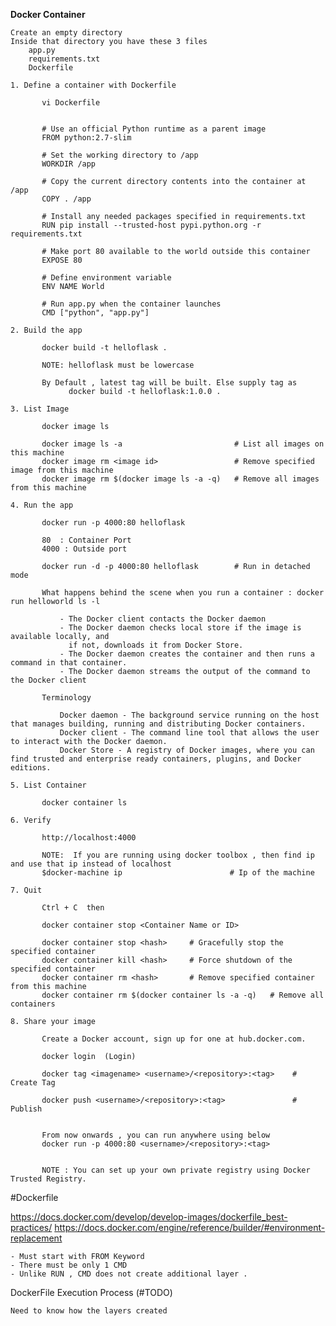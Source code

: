 **Docker Container**


    Create an empty directory 
    Inside that directory you have these 3 files 
        app.py
        requirements.txt
        Dockerfile

`1. Define a container with Dockerfile`
           
           vi Dockerfile
           
           
           # Use an official Python runtime as a parent image
           FROM python:2.7-slim
           
           # Set the working directory to /app
           WORKDIR /app
           
           # Copy the current directory contents into the container at /app
           COPY . /app
           
           # Install any needed packages specified in requirements.txt
           RUN pip install --trusted-host pypi.python.org -r requirements.txt
           
           # Make port 80 available to the world outside this container
           EXPOSE 80
           
           # Define environment variable
           ENV NAME World
           
           # Run app.py when the container launches
           CMD ["python", "app.py"]

`2. Build the app`

           docker build -t helloflask .
           
           NOTE: helloflask must be lowercase
           
           By Default , latest tag will be built. Else supply tag as
                 docker build -t helloflask:1.0.0 .
           
`3. List Image`

           docker image ls 
           
           docker image ls -a                         # List all images on this machine
           docker image rm <image id>                 # Remove specified image from this machine
           docker image rm $(docker image ls -a -q)   # Remove all images from this machine
           
           
`4. Run the app`

           docker run -p 4000:80 helloflask
           
           80  : Container Port 
           4000 : Outside port 
           
           docker run -d -p 4000:80 helloflask        # Run in detached mode 
           
           What happens behind the scene when you run a container : docker run helloworld ls -l
           
               - The Docker client contacts the Docker daemon
               - The Docker daemon checks local store if the image is available locally, and 
                 if not, downloads it from Docker Store. 
               - The Docker daemon creates the container and then runs a command in that container.
               - The Docker daemon streams the output of the command to the Docker client
               
           Terminology
           
               Docker daemon - The background service running on the host that manages building, running and distributing Docker containers.
               Docker client - The command line tool that allows the user to interact with the Docker daemon.
               Docker Store - A registry of Docker images, where you can find trusted and enterprise ready containers, plugins, and Docker editions.

           
`5. List Container`

           docker container ls 
           
`6. Verify`

           http://localhost:4000
           
           NOTE:  If you are running using docker toolbox , then find ip and use that ip instead of localhost
           $docker-machine ip                        # Ip of the machine
          
           
`7. Quit`

           Ctrl + C  then
           
           docker container stop <Container Name or ID>
           
           docker container stop <hash>     # Gracefully stop the specified container
           docker container kill <hash>     # Force shutdown of the specified container
           docker container rm <hash>       # Remove specified container from this machine
           docker container rm $(docker container ls -a -q)   # Remove all containers
           
`8. Share your image`

           Create a Docker account, sign up for one at hub.docker.com.
           
           docker login  (Login)
           
           docker tag <imagename> <username>/<repository>:<tag>    # Create Tag
           
           docker push <username>/<repository>:<tag>               # Publish
           
           
           From now onwards , you can run anywhere using below 
           docker run -p 4000:80 <username>/<repository>:<tag>
           
           
           NOTE : You can set up your own private registry using Docker Trusted Registry.
           
#Dockerfile
   
https://docs.docker.com/develop/develop-images/dockerfile_best-practices/
https://docs.docker.com/engine/reference/builder/#environment-replacement

    - Must start with FROM Keyword
    - There must be only 1 CMD 
    - Unlike RUN , CMD does not create additional layer .
    
DockerFile Execution Process (#TODO)

    Need to know how the layers created